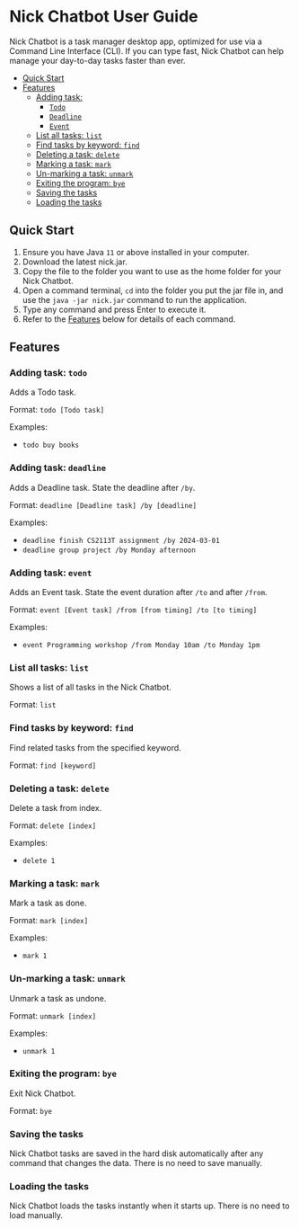 # Nick Chatbot User Guide

Nick Chatbot is a task manager desktop app, optimized for use via a Command Line Interface (CLI). 
If you can type fast, Nick Chatbot can help manage your day-to-day tasks faster than ever. 

* [Quick Start](#Quick-Start)
* [Features](#Features)
  * [Adding task:](#adding-task-todo)
    * [`Todo`](#adding-task-todo)
    * [`Deadline`](#adding-task-deadline)
    * [`Event`](#adding-task-event)
  * [List all tasks: `list`](#list-all-tasks-list)
  * [Find tasks by keyword: `find`](#find-tasks-by-keyword-find)
  * [Deleting a task: `delete`](#deleting-a-task-delete)
  * [Marking a task: `mark`](#marking-a-task-mark)
  * [Un-marking a task: `unmark`](#un-marking-a-task-unmark)
  * [Exiting the program: `bye`](#exiting-the-program-bye)
  * [Saving the tasks](#saving-the-tasks)
  * [Loading the tasks](#loading-the-tasks)

## Quick Start
1. Ensure you have Java `11` or above installed in your computer.
2. Download the latest nick.jar.
3. Copy the file to the folder you want to use as the home folder for your Nick Chatbot.
4. Open a command terminal, `cd` into the folder you put the jar file in, and use the `java -jar nick.jar`
command to run the application.
5. Type any command and press Enter to execute it.
6. Refer to the [Features](#Features) below for details of each command.

## Features 

### Adding task: `todo`
Adds a Todo task.

Format: `todo [Todo task]`

Examples:
* `todo buy books`

### Adding task: `deadline`
Adds a Deadline task. State the deadline after `/by`.

Format: `deadline [Deadline task] /by [deadline]`

Examples:
* `deadline finish CS2113T assignment /by 2024-03-01`
* `deadline group project /by Monday afternoon`

### Adding task: `event`
Adds an Event task. State the event duration after `/to` and after `/from`.

Format: `event [Event task] /from [from timing] /to [to timing]`

Examples:
* `event Programming workshop /from Monday 10am /to Monday 1pm`

### List all tasks: `list`
Shows a list of all tasks in the Nick Chatbot.

Format: `list`

### Find tasks by keyword: `find`
Find related tasks from the specified keyword.

Format: `find [keyword]`

### Deleting a task: `delete`
Delete a task from index.

Format: `delete [index]`

Examples:
* `delete 1`

### Marking a task: `mark`
Mark a task as done.

Format: `mark [index]`

Examples:
* `mark 1`

### Un-marking a task: `unmark`
Unmark a task as undone.

Format: `unmark [index]`

Examples:
* `unmark 1`

### Exiting the program: `bye`
Exit Nick Chatbot.

Format: `bye`

### Saving the tasks
Nick Chatbot tasks are saved in the hard disk automatically after any command that changes the data.
There is no need to save manually.

### Loading the tasks
Nick Chatbot loads the tasks instantly when it starts up. There is no need to load manually.
